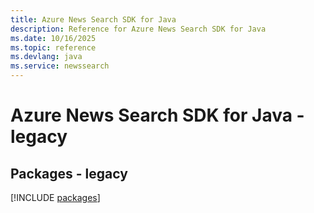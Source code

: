 ```yaml
---
title: Azure News Search SDK for Java
description: Reference for Azure News Search SDK for Java
ms.date: 10/16/2025
ms.topic: reference
ms.devlang: java
ms.service: newssearch
---
```

# Azure News Search SDK for Java - legacy
## Packages - legacy
[!INCLUDE [packages](news-search-index.md)]